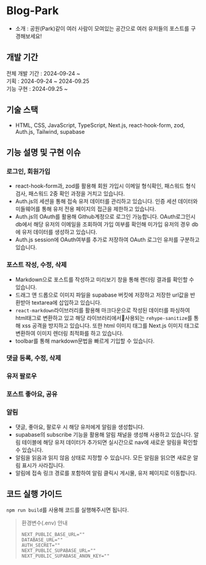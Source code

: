 # Blog-Park
- 소개 : 공원(Park)같이 여러 사람이 모여있는 공간으로 여러 유저들의 포스트를 구경해보세요!

## 개발 기간
  전체 개발 기간 : 2024-09-24 ~ <br>
  기획 : 2024-09-24 ~ 2024-09.25 <br>
  기능 구현 : 2024-09.25 ~ <br>

## 기술 스택
- HTML, CSS, JavaScript, TypeScript, Next.js, react-hook-form, zod, Auth.js, Tailwind, supabase

## 기능 설명 및 구현 이슈

### 로그인, 회원가입
- react-hook-form과, zod를 활용해 회원 가입시 이메일 형식확인, 패스워드 형식 검사, 패스워드 2중 확인 과정을 거치고 있습니다.
- Auth.js의 세션을 통해 접속 유저 데이터를 관리하고 있습니다. 인증 세션 데이터와 미들웨어를 통해 유저 전용 페이지의 접근을 제한하고 있습니다.
- Auth.js의 OAuth를 활용해 Github계정으로 로그인 가능합니다. OAuth로그인시 db에서 해당 유저의 이메일을 조회하여 가입 여부를 확인해 미가입 유저의 경우 db에 유저 데이터를 생성하고 있습니다.
- Auth.js session에 OAuth여부를 추가로 저장하여 OAuth 로그인 유저를 구분하고 있습니다.

### 포스트 작성, 수정, 삭제
- Markdown으로 포스트를 작성하고 미리보기 창을 통해 렌더링 결과를 확인할 수 있습니다.
- 드래그 앤 드롭으로 이미지 파일을 supabase 버킷에 저장하고 저장한 url값을 반환받아 textarea에 삽입하고 있습니다.
- `react-markdown`라이브러리를 활용해 마크다운으로 작성된 데이터를 파싱하여 html태그로 변환하고 있고 해당 라이브러리에서사용되는 `rehype-sanitize`를 통해 xss 공격을 방지하고 있습니다. 또한 html 이미지 태그를 Next.js 이미지 태그로 변환하여 이미지 렌더링 최적화를 하고 있습니다.
- toolbar를 통해 markdown문법을 빠르게 기입할 수 있습니다.

### 댓글 등록, 수정, 삭제

### 유저 팔로우

### 포스트 좋아요, 공유

### 알림
- 댓글, 좋아요, 팔로우 시 해당 유저에게 알림을 생성합니다.
- supabase의 subscribe 기능을 활용해 알림 채널을 생성해 사용하고 있습니다. 알림 테이블에 해당 유저 데이터가 추가되면 실시간으로 nav에 새로운 알림을 확인할 수 있습니다.
- 알림을 읽음과 읽지 않음 상태로 지정할 수 있습니다. 모든 알림을 읽으면 새로운 알림 표시가 사라집니다.
- 알림에 접속 링크 경로를 포함하여 알림 클릭시 게시물, 유저 페이지로 이동합니다.

## 코드 실행 가이드

`npm run build`를 사용해 코드를 실행해주시면 됩니다.<br/>

>환경변수(.env) 안내<br/>
>```
>NEXT_PUBLIC_BASE_URL=""
>DATABASE_URL=""
>AUTH_SECRET=""
>NEXT_PUBLIC_SUPABASE_URL=""
>NEXT_PUBLIC_SUPABASE_ANON_KEY=""
>```
